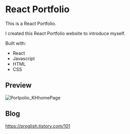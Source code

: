 # React Portfolio

This is a React Portfolio.

I created this React Portfolio website to introduce myself.

Built with: 
 
- React 
- Javascript   
- HTML
- CSS     

## Preview 
![Portpolio_KHhomePage](https://user-images.githubusercontent.com/65179725/119333810-478e0100-bcc5-11eb-9a35-27809086681b.png)

## Blog
https://proglish.tistory.com/101
